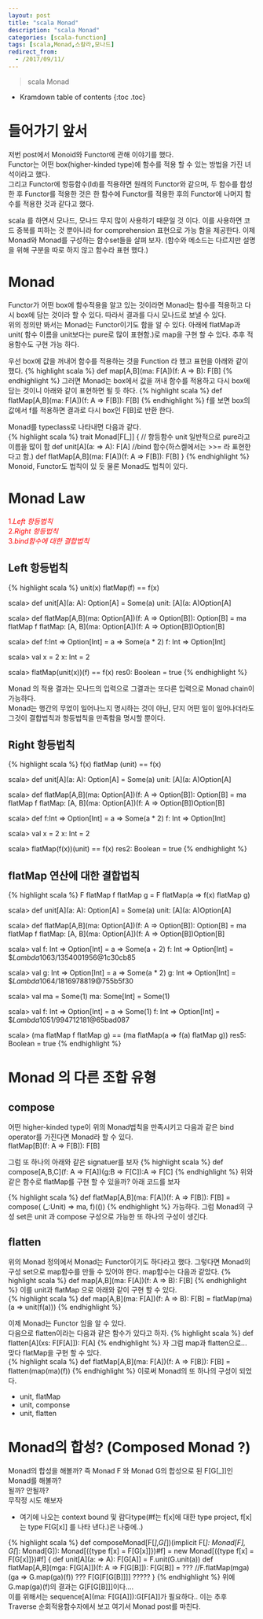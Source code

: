 ```yaml
---
layout: post
title: "scala Monad"
description: "scala Monad"
categories: [scala-function]
tags: [scala,Monad,스칼라,모나드]
redirect_from:
  - /2017/09/11/
---
```


> scala Monad


* Kramdown table of contents
{:toc .toc}

# 들어가기 앞서
저번 post에서 Monoid와 Functor에 관해 이야기를 했다.  
Functor는 어떤 box(higher-kinded type)에 함수를 적용 할 수 있는 방법을 가진 녀석이라고 했다.  
그리고 Functor에 항등함수(Id)를 적용하면 원래의 Functor와 같으며, 두 함수를 합성한 후 Functor를 적용한 것은 한 함수에 Functor를 적용한 후의 Functor에 나머지 함수를 적용한 것과 같다고 했다.  

scala 를 하면서 모나드, 모나드 무지 많이 사용하기 때문일 것 이다. 이를 사용하면 코드 중복를 피하는 것 뿐아니라 for comprehension 표현으로 가능 함을 제공한다. 이제 Monad와 Monad를 구성하는 함수set들을 살펴 보자.
(함수와 메소드는 다르지만 설명을 위해 구분을 따로 하지 않고 함수라 표현 했다.)

# Monad
Functor가 어떤 box에 함수적용을 알고 있는 것이라면 Monad는 함수를 적용하고 다시 box에 담는 것이라 할 수 있다. 따라서 결과를 다시 모나드로 보낼 수 있다.  
위의 정의만 봐서는 Monad는 Functor이기도 함을 알 수 있다. 아래에 flatMap과 unit( 함수 이름을 unit보다는 pure로 많이 표현함.)로 map을 구현 할 수 있다. 추후 적용함수도 구현 가능 하다.  

우선 box에 값을 꺼내어 함수를 적용하는 것을 Function 라 했고 표현을 아래와 같이 했다.
{% highlight scala %}
def map[A,B](ma: F[A])(f: A => B): F[B]
{% endhighlight %}
그러면 Monad는 box에서 값을 꺼내 함수를 적용하고 다시 box에 담는 것이니 아래와 같이 표현하면 될 듯 하다.
{% highlight scala %}
def flatMap[A,B](ma: F[A])(f: A => F[B]): F[B]
{% endhighlight %}
f를 보면 box의 값에서  f를 적용하면 결과로 다시 box인 F[B]로 반환 한다.  

Monad를 typeclass로 나타내면 다음과 같다.  
{% highlight scala %}
trait Monad[F[_]] {
  // 항등함수 unit 일반적으로  pure라고 이름을 많이 함
  def unit[A](a: => A): F[A] 
  //bind 함수(하스켈에서는 >>= 라 표현한다고 함.)
  def flatMap[A,B](ma: F[A])(f: A => F[B]): F[B]
}
{% endhighlight %}
Monoid, Functor도 법칙이 있 듯 물론 Monad도 법칙이 있다.

# Monad Law
<span style="color:red">1.*Left 항등법칙*</span>  
<span style="color:red">2.*Right 항등법칙*</span>  
<span style="color:red">3.*bind함수에 대한  결합법칙*</span>  

## Left 항등법칙
{% highlight scala %}
unit(x) flatMap(f) == f(x)

scala> def unit[A](a: A): Option[A] = Some(a)
unit: [A](a: A)Option[A]

scala> def flatMap[A,B](ma: Option[A])(f: A => Option[B]): Option[B] = ma flatMap f
flatMap: [A, B](ma: Option[A])(f: A => Option[B])Option[B]

scala> def f:Int => Option[Int] = a => Some(a * 2)
f: Int => Option[Int]

scala> val x = 2
x: Int = 2

scala> flatMap(unit(x))(f) == f(x)
res0: Boolean = true
{% endhighlight %}

Monad 의 적용 결과는 모나드의 입력으로 그결과는 또다른 입력으로 Monad chain이 가능하다.  
Monad는 행간의 무었이 일어나느지 명시하는 것이 아닌, 단지 어떤 일이 일어나더라도 그것이 결합법칙과 항등법칙을 만족함을 명시할 뿐이다.

## Right 항등법칙
{% highlight scala %}
f(x) flatMap (unit) == f(x)

scala> def unit[A](a: A): Option[A] = Some(a)
unit: [A](a: A)Option[A]

scala> def flatMap[A,B](ma: Option[A])(f: A => Option[B]): Option[B] = ma flatMap f
flatMap: [A, B](ma: Option[A])(f: A => Option[B])Option[B]

scala> def f:Int => Option[Int] = a => Some(a * 2)
f: Int => Option[Int]

scala> val x = 2
x: Int = 2

scala> flatMap(f(x))(unit) == f(x)
res2: Boolean = true
{% endhighlight %}

## flatMap 연산에 대한 결합법칙
{% highlight scala %}
F flatMap f flatMap g = F flatMap(a => f(x) flatMap g)

scala> def unit[A](a: A): Option[A] = Some(a)
unit: [A](a: A)Option[A]

scala> def flatMap[A,B](ma: Option[A])(f: A => Option[B]): Option[B] = ma flatMap f
flatMap: [A, B](ma: Option[A])(f: A => Option[B])Option[B]

scala> val f: Int => Option[Int] = a => Some(a + 2)
f: Int => Option[Int] = $$Lambda$1063/1354001956@1c30cb85

scala> val g: Int => Option[Int] = a => Some(a * 2)
g: Int => Option[Int] = $$Lambda$1064/1816978819@755b5f30

scala> val ma = Some(1)
ma: Some[Int] = Some(1)

scala> val f: Int => Option[Int] = a => Some(1)
f: Int => Option[Int] = $$Lambda$1051/994712181@65bad087

scala> (ma flatMap f flatMap g) == (ma flatMap(a => f(a) flatMap g))
res5: Boolean = true
{% endhighlight %}


# Monad 의 다른 조합 유형
## compose
어떤 higher-kinded type이 위의 Monad법칙을 만족시키고 다음과 같은 bind operator를 가진다면 Monad라 할 수 있다.  
flatMap[B](f: A => F[B]): F[B]  

그럼 또 하나의 아래와 같은 signatuer를 보자 
{% highlight scala %}
def compose[A,B,C](f: A => F[A])(g:B => F[C]):A => F[C] 
{% endhighlight %}
위와 같은 함수로 flatMap를 구현 할 수 있을까? 아래 코드를 보자  

{% highlight scala %}
def flatMap[A,B](ma: F[A])(f: A => F[B]): F[B] = 
 compose( (_:Unit) => ma, f)(())
{% endhighlight %}
가능하다. 그럼 Monad의 구성 set은 unit 과 compose 구성으로 가능한 또 하나의 구성이 생긴다.  

## flatten
위의 Monad 정의에서 Monad는 Functor이기도 하다라고 했다. 그렇다면 Monad의 구성 set으로 map함수를 만들 수 있어야 한다. map함수는 다음과 같았다.
{% highlight scala %}
def map[A,B](ma: F[A])(f: A => B): F[B]
{% endhighlight %}
이를 unit과 flatMap 으로 아래와 같이 구현 할 수 있다.  
{% highlight scala %}
def map[A,B](ma: F[A])(f: A => B): F[B] = 
  flatMap(ma)(a => unit(f(a)))
{% endhighlight %}

이제 Monad는 Functor 임을 알 수 있다.  
다음으로 flatten이라는 다음과 같은 함수가 있다고 하자. 
{% highlight scala %}
def flatten[A](xs: F[F[A]]): F[A]
{% endhighlight %}
자 그럼 map과 flatten으로...  
맞다 flatMap을 구현 할 수 있다.  
{% highlight scala %}
def flatMap[A,B](ma: F[A])(f: A => F[B]): F[B] = 
  flatten(map(ma)(f))
{% endhighlight %}
이로써 Monad의 또 하나의 구성이 되었다.  

* unit, flatMap  
* unit, componse  
* unit, flatten

# Monad의 합성? (Composed Monad ?) 
Monad의 합성을 해볼까?  즉 Monad F 와 Monad G의 합성으로 된  F[G[\_]]인 Monad를 해볼까?  
될까? 안될까?  
무작정 시도 해보자  
- 여기에 나오는 context bound 및 람다type(#f는 f[x]에 대한 type project, f[x]는 type F[G[x]] 를 나타 낸다.)은 나중에..)  

{% highlight scala %}
def composeMonad[F[_],G[_])(implicit F[_]: Monad[F], G[_]: Monad[G]): Monad[({type f[x] = F[G[x]]})#f] = new Monad[({type f[x] = F[G[x]]})#f] {
  def unit[A](a: => A): F[G[A]] = F.unit(G.unit(a))
  def flatMap[A,B](mga: F[G[A]])(f: A => F[G[B]]): F[G[B]] = ???
    //F.flatMap(mga)(ga => G.map(ga)(f)) ??? F[G[F[G[B]]]] ?????
}
{% endhighlight %}
위에  G.map(ga)(f)의 결과는 G[F[G[B]]]이다....  
이를 위해서는 sequence[A](ma: F[G[A]]):G[F[A]]가 필요하다.. 이는 추후 Traverse 순회적용함수자에서 보고 여기서 Monad post를 마친다.  













[^1]: This is a footnote.

[kramdown]: https://kramdown.gettalong.org/
[Simple Texture]: https://github.com/yizeng/jekyll-theme-simple-texture
